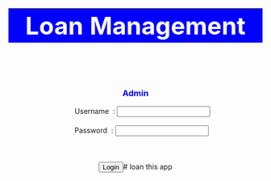 <html>
<head>
<meta http-equiv="Content-Language" content="en-us">
<meta http-equiv="Content-Type" content="text/html; charset=windows-1252">
</head><title>Admin</title>
<style>
thead th { text-align:center; background:blue; color:white; width:1850px; height:20px}</style>
<body>
<p>
<table>
<thead>
<tr>
<th><font size="50">Loan Management</font></th>
</tr>
</thead>
</table></p><br><br><br>
<form action="Admin" method="post">
<div style="text-align:center">
<h3 style="color:blue;">Admin</h3>
 &nbsp;&nbsp;&nbsp; &nbsp;&nbsp;&nbsp;Username&nbsp;&nbsp;:
  <input type="text" name="username"><br><br>
  &nbsp;&nbsp;&nbsp;&nbsp;&nbsp;&nbsp;Password&nbsp;&nbsp;:
  <input type="password" name="password"><br><br>
 &nbsp; <br><br>
 <input type="submit" value="Login"/># loan this app

